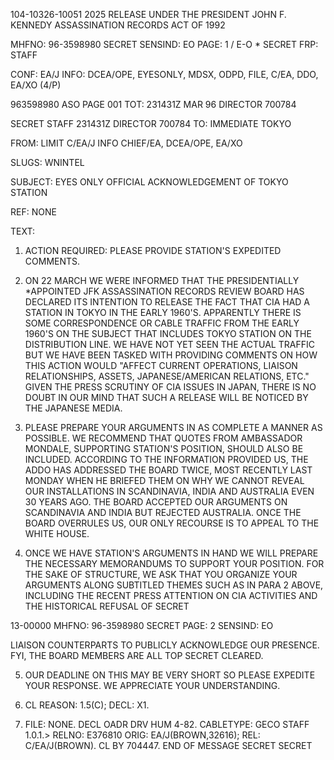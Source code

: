 104-10326-10051
2025 RELEASE UNDER THE PRESIDENT JOHN F. KENNEDY ASSASSINATION RECORDS ACT OF 1992

MHFNO: 96-3598980
SECRET
SENSIND: EO PAGE: 1
/ E-O * SECRET FRP:
STAFF

CONF: EA/J INFO: DCEA/OPE, EYESONLY, MDSX, ODPD, FILE, C/EA,
DDO, EA/XO (4/P)

963598980 ASO PAGE 001
TOT: 231431Z MAR 96 DIRECTOR 700784

SECRET
STAFF
231431Z DIRECTOR 700784
TO: IMMEDIATE TOKYO

FROM: LIMIT C/EA/J INFO CHIEF/EA, DCEA/OPE, EA/XO

SLUGS: WNINTEL

SUBJECT: EYES ONLY OFFICIAL ACKNOWLEDGEMENT OF TOKYO STATION

REF: NONE

TEXT:

1. ACTION REQUIRED: PLEASE PROVIDE STATION'S EXPEDITED COMMENTS.

2. ON 22 MARCH WE WERE INFORMED THAT THE PRESIDENTIALLY
*APPOINTED JFK ASSASSINATION RECORDS REVIEW BOARD HAS DECLARED ITS
INTENTION TO RELEASE THE FACT THAT CIA HAD A STATION IN TOKYO IN
THE EARLY 1960'S. APPARENTLY THERE IS SOME CORRESPONDENCE OR
CABLE TRAFFIC FROM THE EARLY 1960'S ON THE SUBJECT THAT INCLUDES
TOKYO STATION ON THE DISTRIBUTION LINE. WE HAVE NOT YET SEEN THE
ACTUAL TRAFFIC BUT WE HAVE BEEN TASKED WITH PROVIDING COMMENTS ON
HOW THIS ACTION WOULD "AFFECT CURRENT OPERATIONS, LIAISON
RELATIONSHIPS, ASSETS, JAPANESE/AMERICAN RELATIONS, ETC." GIVEN
THE PRESS SCRUTINY OF CIA ISSUES IN JAPAN, THERE IS NO DOUBT IN
OUR MIND THAT SUCH A RELEASE WILL BE NOTICED BY THE JAPANESE
MEDIA.

3. PLEASE PREPARE YOUR ARGUMENTS IN AS COMPLETE A MANNER AS
POSSIBLE. WE RECOMMEND THAT QUOTES FROM AMBASSADOR MONDALE,
SUPPORTING STATION'S POSITION, SHOULD ALSO BE INCLUDED. ACCORDING
TO THE INFORMATION PROVIDED US, THE ADDO HAS ADDRESSED THE BOARD
TWICE, MOST RECENTLY LAST MONDAY WHEN HE BRIEFED THEM ON WHY WE
CANNOT REVEAL OUR INSTALLATIONS IN SCANDINAVIA, INDIA AND
AUSTRALIA EVEN 30 YEARS AGO. THE BOARD ACCEPTED OUR ARGUMENTS ON
SCANDINAVIA AND INDIA BUT REJECTED AUSTRALIA. ONCE THE BOARD
OVERRULES US, OUR ONLY RECOURSE IS TO APPEAL TO THE WHITE HOUSE.

4. ONCE WE HAVE STATION'S ARGUMENTS IN HAND WE WILL PREPARE
THE NECESSARY MEMORANDUMS TO SUPPORT YOUR POSITION. FOR THE SAKE
OF STRUCTURE, WE ASK THAT YOU ORGANIZE YOUR ARGUMENTS ALONG
SUBTITLED THEMES SUCH AS IN PARA 2 ABOVE, INCLUDING THE RECENT
PRESS ATTENTION ON CIA ACTIVITIES AND THE HISTORICAL REFUSAL OF
SECRET

13-00000
MHFNO: 96-3598980 SECRET PAGE: 2
SENSIND: EO

LIAISON COUNTERPARTS TO PUBLICLY ACKNOWLEDGE OUR PRESENCE. FYI,
THE BOARD MEMBERS ARE ALL TOP SECRET CLEARED.

5. OUR DEADLINE ON THIS MAY BE VERY SHORT SO PLEASE EXPEDITE
YOUR RESPONSE. WE APPRECIATE YOUR UNDERSTANDING.

6. CL REASON: 1.5(C); DECL: X1.

7. FILE: NONE. DECL OADR DRV HUM 4-82.
CABLETYPE: GECO STAFF 1.0.1.>
RELNO: E376810
ORIG: EA/J(BROWN,32616); REL: C/EA/J(BROWN). CL BY 704447.
END OF MESSAGE
SECRET
SECRET

